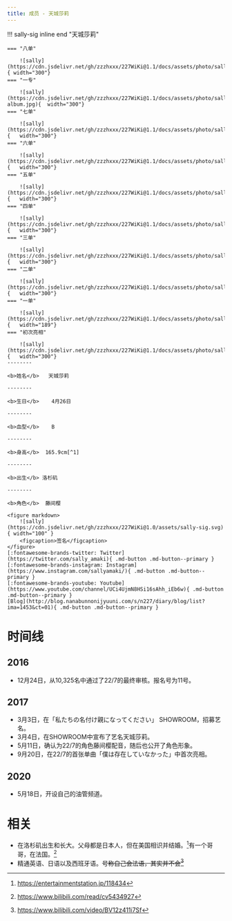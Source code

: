 ```yaml
---
title: 成员 - 天城莎莉
---
```


!!! sally-sig inline end "天城莎莉"

    === "八单"

        ![sally](https://cdn.jsdelivr.net/gh/zzzhxxx/227WiKi@1.1/docs/assets/photo/sally/8th.jpg){ width="300"}
    === "一专"

        ![sally](https://cdn.jsdelivr.net/gh/zzzhxxx/227WiKi@1.1/docs/assets/photo/sally/1st-album.jpg){  width="300"}
    === "七单"

        ![sally](https://cdn.jsdelivr.net/gh/zzzhxxx/227WiKi@1.1/docs/assets/photo/sally/7th.jpg){   width="300"}
    === "六单"

        ![sally](https://cdn.jsdelivr.net/gh/zzzhxxx/227WiKi@1.1/docs/assets/photo/sally/6th.jpg){   width="300"}
    === "五单"

        ![sally](https://cdn.jsdelivr.net/gh/zzzhxxx/227WiKi@1.1/docs/assets/photo/sally/5th.jpg){   width="300"}
    === "四单"

        ![sally](https://cdn.jsdelivr.net/gh/zzzhxxx/227WiKi@1.1/docs/assets/photo/sally/4th.jpg){   width="300"}
    === "三单"

        ![sally](https://cdn.jsdelivr.net/gh/zzzhxxx/227WiKi@1.1/docs/assets/photo/sally/3rd.jpg){   width="300"}
    === "二单"

        ![sally](https://cdn.jsdelivr.net/gh/zzzhxxx/227WiKi@1.1/docs/assets/photo/sally/2nd.jpg){   width="300"}
    === "一单"

        ![sally](https://cdn.jsdelivr.net/gh/zzzhxxx/227WiKi@1.1/docs/assets/photo/sally/1st.jpg){   width="189"}
    === "初次亮相"

        ![sally](https://cdn.jsdelivr.net/gh/zzzhxxx/227WiKi@1.1/docs/assets/photo/sally/WhiteDress.jpg){   width="300"}
    --------

    <b>姓名</b>   天城莎莉

    --------

    <b>生日</b>    4月26日

    --------

    <b>血型</b>    B

    --------

    <b>身高</b>  165.9cm[^1]

    --------

    <b>出生</b> 洛杉矶

    --------

    <b>角色</b>  藤间樱

    <figure markdown>
        ![sally](https://cdn.jsdelivr.net/gh/zzzhxxx/227WiKi@1.0/assets/sally-sig.svg){ width="100" }
        <figcaption>签名</figcaption>
    </figure>
    [:fontawesome-brands-twitter: Twitter](https://twitter.com/sally_amaki){ .md-button .md-button--primary }  [:fontawesome-brands-instagram: Instagram](https://www.instagram.com/sallyamaki/){ .md-button .md-button--primary } 
    [:fontawesome-brands-youtube: Youtube](https://www.youtube.com/channel/UCi4UjmN8HSi16sAhh_iEb6w){ .md-button .md-button--primary }
    [Blog](http://blog.nanabunnonijyuuni.com/s/n227/diary/blog/list?ima=1453&ct=01){ .md-button .md-button--primary }

# 时间线

## 2016

- 12月24日，从10,325名中通过了22/7的最终审核。报名号为11号。

## 2017

- 3月3日，在「私たちの名付け親になってください」 SHOWROOM，招募艺名。
- 3月4日，在SHOWROOM中宣布了艺名天城莎莉。
- 5月11日，确认为22/7的角色藤间樱配音，随后也公开了角色形象。
- 9月20日，在22/7的首张单曲「僕は存在していなかった」中首次亮相。

## 2020

- 5月18日，开设自己的油管频道。

# 相关

- 在洛杉矶出生和长大。父母都是日本人，但在美国相识并结婚。[^2]有一个哥哥，在法国。[^3]
- 精通英语、日语以及西班牙语。~~号称自己会法语，其实并不会[^4]~~

[^1]: https://twitter.com/sally_amaki/status/1303928957029330945
[^2]: https://entertainmentstation.jp/118434
[^3]: https://www.bilibili.com/read/cv5434927
[^4]: https://www.bilibili.com/video/BV12z411i7Sf

<!-- gitalk -->

<html>
<head>
    <meta name="referrer" content="never">
</head>
<body>
<link rel="stylesheet" href="https://cdn.jsdelivr.net/npm/gitalk@1/dist/gitalk.css">
    <script src="https://cdn.jsdelivr.net/npm/gitalk@1/dist/gitalk.min.js"></script>
    <script src="https://cdn.jsdelivr.net/gh/zzzhxxx/227WiKi@1.2/docs/_static/js/md5.js"></script>
    <div id="gitalk-container">
    </div>
    <script>
        const gitalk = new Gitalk({
        clientID: '7e9598e22806d98d5dee',
        clientSecret: '37c92fedcac2fdef30afff4c089ca66509d12c58',
        repo: '227WiKi',
        owner: 'zzzhxxx',
        admin: ['zzzhxxx'],
        id: md5('sally'), 
        number: 15,     // Ensure uniqueness and length less than 50
        distractionFreeMode: false  // Facebook-like distraction free mode
    })
        gitalk.render('gitalk-container')
    </script>
</body>
</html>